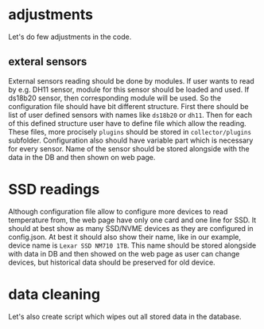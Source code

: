 # adjustments
Let's do few adjustments in the code.

## exteral sensors
External sensors reading should be done by modules. If user wants to read by e.g. DH11 sensor, module for this sensor should be loaded and used. If ds18b20 sensor, then corresponding module will be used. 
So the configuration file should have bit different structure. First there should be list of user defined sensors with names like `ds18b20` or `dh11`. Then for each of this defined structure user have to define file which allow the reading. These files, more procisely `plugins` should be stored in `collector/plugins` subfolder. Configuration also should have variable part which is necessary for every sensor. Name of the sensor should be stored alongside with the data in the DB and then shown on web page.

# SSD readings
Although configuration file allow to configure more devices to read temperature from, the web page have only one card and one line for SSD. It should at best show as many SSD/NVME devices as they are configured in config.json. At best it should also show their name, like in our example, device name is `Lexar SSD NM710 1TB`. This name should be stored alongside with data in DB and then showed on the web page as user can change devices, but historical data should be preserved for old device.

# data cleaning
Let's also create script which wipes out all stored data in the database.
